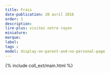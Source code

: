 ```yaml
---
title: Frais
date-publication: 20 avril 2016
order: 1
description: 
lire-plus: visitez notre rayon
miniature: 
marque: 
label:
tags : 
model: display-on-parent-and-no-personal-page
---
```


<!-- ******************************** -->
<!-- **** intro rayon **** -->

<!-- 
xxxxxxxxxxxxxxxxxxxxxxxxxxxxxxxxxxxxxxxxxxxxxxxxxxxxxxxxxxxxxxxxxxxxxxxxxxxxxxxxxxxxxxxxxxxxxxxxxxxxxxxxxxxxxxxxxxxxxxxxxxxxxxxxxxxxxxxxxxxxxxxxxxxxxxxxxxxxxxxxxxxxxxxxxxxxxxxxxxxxxxxxxxxxxxxxxxxxxxxxxxxxxxxxxxxxxxxxxxxxxxxxxxxxxxxxxxxxxxxxxxxxxxxxxxxxxxxxxxxxxxxxxxxxxxxxxxxxxxxxxx
 -->
<!-- **** fin intro rayon ********* -->
<!-- ****************************** -->
<!--fin-excerpt-->

{% include coll_ext/main.html %}

